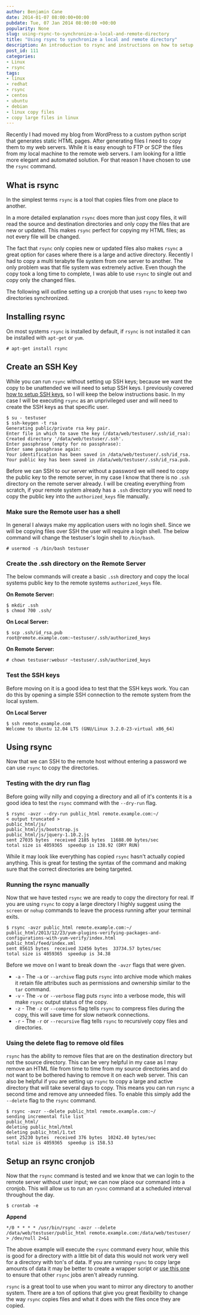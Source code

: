 ```yaml
---
author: Benjamin Cane
date: 2014-01-07 08:00:00+00:00
pubdate: Tue, 07 Jan 2014 08:00:00 +00:00
popularity: None
slug: using-rsync-to-synchronize-a-local-and-remote-directory
title: "Using rsync to synchronize a local and remote directory"
description: An introduction to rsync and instructions on how to setup an automated rsync copy between two hosts
post_id: 111
categories:
- Linux
- rsync
tags:
- linux
- redhat
- rsync
- centos
- ubuntu
- debian
- linux copy files
- copy large files in linux
---
```


Recently I had moved my blog from WordPress to a custom python script that generates static HTML pages. After generating files I need to copy them to my web servers. While it is easy enough to FTP or SCP the files from my local machine to the remote web servers. I am looking for a little more elegant and automated solution. For that reason I have chosen to use the `rsync` command. 

## What is rsync

In the simplest terms `rsync` is a tool that copies files from one place to another.

In a more detailed explanation `rsync` does more than just copy files, it will read the source and destination directories and only copy the files that are new or updated. This makes `rsync` perfect for copying my HTML files; as not every file will be changed.

The fact that `rsync` only copies new or updated files also makes `rsync` a great option for cases where there is a large and active directory. Recently I had to copy a multi terabyte file system from one server to another. The only problem was that file system was extremely active. Even though the copy took a long time to complete, I was able to use `rsync` to single out and copy only the changed files.

The following will outline setting up a cronjob that uses `rsync` to keep two directories synchronized.

## Installing rsync

On most systems `rsync` is installed by default, if `rsync` is not installed it can be installed with `apt-get` or `yum`.

    # apt-get install rsync

## Create an SSH Key

While you can run `rsync` without setting up SSH keys; because we want the copy to be unattended we will need to setup SSH keys. I previously covered [how to setup SSH keys](http://bencane.com/2013/06/10/creating-ssh-keys/), so I will keep the below instructions basic. In my case I will be executing `rsync` as an unprivileged user and will need to create the SSH keys as that specific user.

    $ su - testuser
    $ ssh-keygen -t rsa
    Generating public/private rsa key pair.
    Enter file in which to save the key (/data/web/testuser/.ssh/id_rsa): 
    Created directory '/data/web/testuser/.ssh'.
    Enter passphrase (empty for no passphrase): 
    Enter same passphrase again: 
    Your identification has been saved in /data/web/testuser/.ssh/id_rsa.
    Your public key has been saved in /data/web/testuser/.ssh/id_rsa.pub.

Before we can SSH to our server without a password we will need to copy the public key to the remote server, in my case I know that there is no `.ssh` directory on the remote server already. I will be creating everything from scratch, if your remote system already has a `.ssh` directory you will need to copy the public key into the `authorized_keys` file manually.

### Make sure the Remote user has a shell

In general I always make my application users with no login shell. Since we will be copying files over SSH the user will require a login shell. The below command will change the testuser's login shell to `/bin/bash`.

    # usermod -s /bin/bash testuser

### Create the .ssh directory on the Remote Server

The below commands will create a basic `.ssh` directory and copy the local systems public key to the remote systems `authorized_keys` file. 

**On Remote Server:**

    $ mkdir .ssh
    $ chmod 700 .ssh/

**On Local Server:**

    $ scp .ssh/id_rsa.pub root@remote.example.com:~testuser/.ssh/authorized_keys

**On Remote Server:**

    # chown testuser:webusr ~testuser/.ssh/authorized_keys

### Test the SSH keys

Before moving on it is a good idea to test that the SSH keys work. You can do this by opening a simple SSH connection to the remote system from the local system.

**On Local Server**

    $ ssh remote.example.com
    Welcome to Ubuntu 12.04 LTS (GNU/Linux 3.2.0-23-virtual x86_64)

## Using rsync

Now that we can SSH to the remote host without entering a password we can use `rsync` to copy the directories.

### Testing with the dry run flag

Before going willy nilly and copying a directory and all of it's contents it is a good idea to test the `rsync` command with the `--dry-run` flag.

    $ rsync -avzr --dry-run public_html remote.example.com:~/
    < output truncated >
    public_html/js/
    public_html/js/bootstrap.js
    public_html/js/jquery-1.10.2.js
    sent 27035 bytes  received 2185 bytes  11688.00 bytes/sec
    total size is 4059365  speedup is 138.92 (DRY RUN)

While it may look like everything has copied `rsync` hasn't actually copied anything. This is great for testing the syntax of the command and making sure that the correct directories are being targeted.

### Running the rsync manually

Now that we have tested `rsync` we are ready to copy the directory for real. If you are using `rsync` to copy a large directory I highly suggest using the `screen` or `nohup` commands to leave the process running after your terminal exits.

    $ rsync -avzr public_html remote.example.com:~/
    public_html/2013/12/23/yum-plugins-verifying-packages-and-configurations-with-yum-verify/index.html
    public_html/feed/index.xml
    sent 85615 bytes  received 32456 bytes  33734.57 bytes/sec
    total size is 4059365  speedup is 34.38

Before we move on I want to break down the `-avzr` flags that were given.

  * `-a` - The `-a` or `--archive` flag puts `rsync` into archive mode which makes it retain file attributes such as permissions and ownership similar to the `tar` command.
  * `-v` - The `-v` or `--verbose` flag puts `rsync` into a verbose mode, this will make `rsync` output status of the copy.
  * `-z` - The `-z` or `--compress` flag tells `rsync` to compress files during the copy, this will save time for slow network connections.
  * `-r` - The `-r` or `--recursive`  flag tells `rsync` to recursively copy files and directories.

### Using the delete flag to remove old files
 
`rsync` has the ability to remove files that are on the destination directory but not the source directory. This can be very helpful in my case as I may remove an HTML file from time to time from my source directories and do not want to be bothered having to remove it on each web server. This can also be helpful if you are setting up `rsync` to copy a large and active directory that will take several days to copy. This means you can run `rsync` a second time and remove any unneeded files. To enable this simply add the `--delete` flag to the `rsync` command.
    
    $ rsync -avzr --delete public_html remote.example.com:~/
    sending incremental file list
    public_html/
    deleting public_html/html
    deleting public_html/1.txt
    sent 25230 bytes  received 376 bytes  10242.40 bytes/sec
    total size is 4059365  speedup is 158.53

## Setup an rsync cronjob

Now that the `rsync` command is tested and we know that we can login to the remote server without user input; we can now place our command into a cronjob. This will allow us to run an `rysnc` command at a scheduled interval throughout the day.

    $ crontab -e

**Append**

    */0 * * * * /usr/bin/rsync -avzr --delete /data/web/testuser/public_html remote.example.com:/data/web/testuser/ > /dev/null 2>&1

The above example will execute the `rsync` command every hour, while this is good for a directory with a little bit of data this would not work very well for a directory with ton's of data. If you are running `rsync` to copy large amounts of data it may be better to create a wrapper script or [use this one](https://github.com/madflojo/rsync-cron-wrapper) to ensure that other `rsync` jobs aren't already running.

`rsync` is a great tool to use when you want to mirror any directory to another system. There are a ton of options that give you great flexibility to change the way `rsync` copies files and what it does with the files once they are copied.
